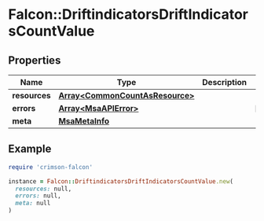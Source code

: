 # Falcon::DriftindicatorsDriftIndicatorsCountValue

## Properties

| Name | Type | Description | Notes |
| ---- | ---- | ----------- | ----- |
| **resources** | [**Array&lt;CommonCountAsResource&gt;**](CommonCountAsResource.md) |  |  |
| **errors** | [**Array&lt;MsaAPIError&gt;**](MsaAPIError.md) |  | [optional] |
| **meta** | [**MsaMetaInfo**](MsaMetaInfo.md) |  |  |

## Example

```ruby
require 'crimson-falcon'

instance = Falcon::DriftindicatorsDriftIndicatorsCountValue.new(
  resources: null,
  errors: null,
  meta: null
)
```

